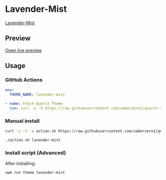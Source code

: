 # Lavender-Mist

[Lavender-Mist](https://quinta0.github.io/)

## Preview

[Open live preview](https://quartz-themes.github.io/lavender-mist/)

## Usage

### GitHub Actions

```yaml
env:
  THEME_NAME: lavender-mist
```

```yaml
- name: Fetch Quartz Theme
  run: curl -s -S https://raw.githubusercontent.com/saberzero1/quartz-themes/master/action.sh | bash -s -- $THEME_NAME
```

### Manual install

```bash
curl -s -S -o action.sh https://raw.githubusercontent.com/saberzero1/quartz-themes/master/action.sh

./action.sh lavender-mist
```

### Install script (Advanced)

After installing:

```bash
npm run theme lavender-mist
```
